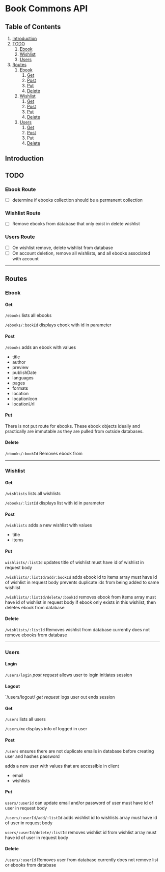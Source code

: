 # Book Commons API

## Table of Contents

1. [Introduction](#introduction)
2. [TODO](#todo)
    1. [Ebook](#todoEbook)
    2. [Wishlist](#todoWishlist)
    3. [Users](#todoUsers)
3. [Routes](#routes)
	1. [Ebook](#routeEbook)
		1. [Get](#ebookGet)
		2. [Post](#ebookPost)
		3. [Put](#ebookPut)
		4. [Delete](#ebookDelete)
	2. [Wishlist](#routeWishlist)
		1. [Get](#wishlistGet)
		2. [Post](#wishlistPost)
		3. [Put](#wishlistPut)
		4. [Delete](#wishlistDelete)
	1. [Users](#routeUsers)
		1. [Get](#usersGet)
		2. [Post](#usersPost)
		3. [Put](#usersPut)
		4. [Delete](#usersDelete)

## Introduction <a name="introduction"></a>

## TODO <a name="todo"></a>

### Ebook Route <a name="todoEbook"></a>
- [ ] determine if ebooks collection should be a permanent collection

### Wishlist Route <a name="todoWishlist"></a>
- [ ] Remove ebooks from database that only exist in delete wishlist

### Users Route <a name="todoUsers"></a>
- [ ] On wishlist remove, delete wishlist from database
- [ ] On account deletion, remove all wishlists, and all ebooks associated with account 

-----------
## Routes <a name="routes"></a>

### Ebook <a name="routeEbook"></a>

#### Get <a name="ebookGet"></a>
`/ebooks`
lists all ebooks

`/ebooks/:bookId`
displays ebook with id in parameter

#### Post <a name="ebookPost"></a>
`/ebooks`
adds an ebook with values
- title
- author
- preview
- publishDate
- languages
- pages
- formats
- location
- locationIcon
- locationUrl

#### Put <a name="ebookPut"></a>
There is not put route for ebooks. These ebook objects ideally and practically are immutable as they are pulled from outside databases.

#### Delete <a name="ebookDelete"></a>
`/ebooks/:bookId`
Removes ebook from 

-----------

### Wishlist <a name="routeWishlist"></a>

#### Get <a name="wishlistGet"></a>
`/wishlists`
lists all wishlists

`/ebooks/:listId`
displays list with id in parameter

#### Post <a name="wishlistPost"></a>
`/wishlists`
adds a new wishlist with values
- title
- items


#### Put <a name="wishlistPut"></a>
`wishlists/:listId`
updates title of wishlist
must have id of wishlist in request body

`/wishlists/:listId/add/:bookId`
adds ebook id to items array
must have id of wishlist in request body
prevents duplicate ids from being added to same wishlist

`/wishlists/:listId/delete/:bookId`
removes ebook from items array
must have id of wishlist in request body
if ebook only exists in this wishlist, then deletes ebook from database


#### Delete <a name="wishlistDelete"></a>
`/wishlists/:listId`
Removes wishlist from database
currently does not remove ebooks from database

----------
### Users <a name="routeUsers"></a>

#### Login <a name="usersLogin"></a>
`/users/login`
*post request*
allows user to login
initiates session

#### Logout <a name="usersLogout"></a>
`/users/logout/
*get request*
logs user out
ends session

#### Get <a name="usersGet"></a>
`/users`
lists all users

`/users/me` 
displays info of logged in user

#### Post <a name="usersPost"></a>
`/users`
ensures there are not duplicate emails in database before creating user
and hashes password

adds a new user with values that are accessible in client
- email
- wishlists


#### Put <a name="usersPut"></a>
`users/:userId`
can update email and/or password of user
must have id of user in request body

`/users/:userId/add/:listId`
adds wishlist id to wishlists array
must have id of user in request body

`users/:userId/delete/:listId`
removes wishlist id from wishlist array
must have id of user in request body


#### Delete <a name="usersDelete"></a>
`/users/:userId`
Removes user from database
currently does not remove list or ebooks from database
